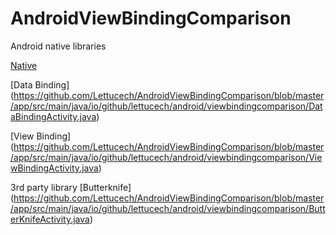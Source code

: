 # AndroidViewBindingComparison

Android native libraries

[Native](https://github.com/Lettucech/AndroidViewBindingComparison/blob/master/app/src/main/java/io/github/lettucech/android/viewbindingcomparison/NativeActivity.java)

[Data Binding]
(https://github.com/Lettucech/AndroidViewBindingComparison/blob/master/app/src/main/java/io/github/lettucech/android/viewbindingcomparison/DataBindingActivity.java)

[View Binding]
(https://github.com/Lettucech/AndroidViewBindingComparison/blob/master/app/src/main/java/io/github/lettucech/android/viewbindingcomparison/ViewBindingActivity.java)

3rd party library
[Butterknife]
(https://github.com/Lettucech/AndroidViewBindingComparison/blob/master/app/src/main/java/io/github/lettucech/android/viewbindingcomparison/ButterKnifeActivity.java)
